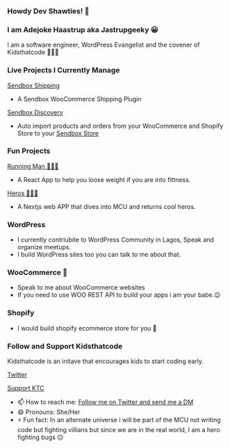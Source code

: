 ### Howdy Dev Shawties! 👋

### I am Adejoke Haastrup aka Jastrupgeeky 😀
I am a software engineer, WordPress Evangelist and the covener of Kidsthatcode 👩🏾‍💻

### Live Projects I Currently Manage 
[Sendbox Shipping](https://github.com/jhaastrup/sendbox-shipping)
- A Sendbox WooCommerce Shipping Plugin

[Sendbox Discovery](https://github.com/jhaastrup/sendbox-discovery)
- Auto import products and orders from your WooCommerce and Shopify Store to your [Sendbox Store](https://sendbox.co/)

### Fun Projects 
[Running Man 🏃🏾‍♀️](https://github.com/jhaastrup/running-man) 
- A React App to help you loose weight if you are into fittness. 

[Heros 🦸🏽‍♀️](https://github.com/jhaastrup/heros)
- A Nextjs web APP that dives into MCU and returns cool heros.

### WordPress
- I currently contriubite to WordPress Community in Lagos, Speak and organize meetups. 
- I build WordPress sites too you can talk to me about that. 

### WooCommerce 💬
- Speak to me about WooCommerce websites
-  If you need to use WOO REST API to build your apps i am your babe.😉 

### Shopify 
- I would build shopify ecommerce store for you 🛒

### Follow and Support Kidsthatcode
Kidsthatcode is an initave that encourages kids to start coding early. 

[Twitter](https://twitter.com/kidsthatcodeNG)

[Support KTC](https://kidsthatcode.com.ng/sponsor/)

- 📫 How to reach me: [Follow me on Twitter and send me a DM](https://twitter.com/Jasgeekythe6th)
- 😄 Pronouns: She/Her
- ⚡ Fun fact: In an alternate universe i will be part of the MCU not writing code but fighting villians but since we are in the real world, I am a hero fighting bugs 😐

